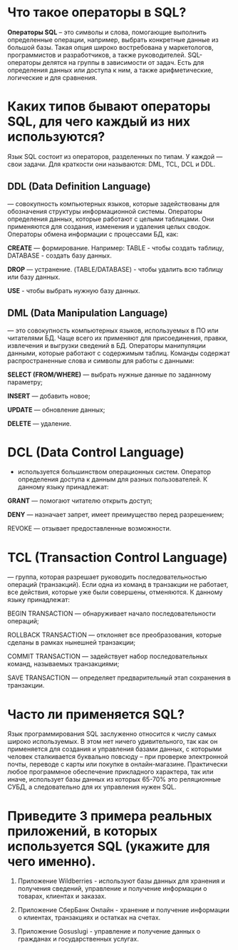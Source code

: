 # Что такое операторы в SQL?

**Операторы SQL** – это символы и слова, помогающие выполнить определенные операции, например, выбрать конкретные данные из большой базы. Такая опция широко востребована у маркетологов, программистов и разработчиков, а также руководителей.
SQL-операторы делятся на группы в зависимости от задач. Есть для определения данных или доступа к ним, а также арифметические, логические и для сравнения.

# Каких типов бывают операторы SQL, для чего каждый из них используются?

Язык SQL состоит из операторов, разделенных по типам. У каждой — свои задачи. Для краткости они называются: DML, TCL, DCL и DDL.

## DDL (Data Definition Language) 
— совокупность компьютерных языков, которые задействованы для обозначения структуры информационной системы. Операторы определения данных, которые работают с целыми таблицами. Они применяются для создания, изменения и удаления целых сводок. Операторы обмена информации с процессами БД, как:

**CREATE** — формирование. Например: TABLE  - чтобы создать таблицу, DATABASE - создать базу данных. 

**DROP** — устранение. (TABLE/DATABASE) - чтобы удалить всю таблицу или базу данных.

**USE** - чтобы выбрать нужную базу данных.

## DML (Data Manipulation Language) 
— это совокупность компьютерных языков, используемых в ПО или читателями БД. Чаще всего их применяют для присоединения, правки, извлечения и выгрузки сведений в БД. Операторы манипуляции данными, которые работают с содержимым таблиц.  Команды содержат распространенные слова и символы для работы с данными:


**SELECT (FROM/WHERE)** — выбрать нужные данные по заданному параметру;

**INSERT** — добавить новое;

**UPDATE** — обновление данных;

**DELETE** — удаление.

# DCL (Data Control Language) 
- используется большинством операционных систем. Оператор определения доступа к данным для разных пользователей.  К данному языку принадлежат:

**GRANT** — помогают читателю открыть доступ;

**DENY** — назначает запрет, имеет преимущество перед разрешением;

REVOKE — отзывает предоставленные возможности.

# TCL (Transaction Control Language) 
— группа, которая разрешает руководить последовательностью операций (транзакций). Если одна из команд в транзакции не работает, все действия, которые уже были совершены, отменяются. К данному языку принадлежат:


BEGIN TRANSACTION — обнаруживает начало последовательности операций;

ROLLBACK TRANSACTION — отклоняет все преобразования, которые сделаны в рамках нынешней транзакции;

COMMIT TRANSACTION — задействует набор последовательных команд, называемых транзакциями;

SAVE TRANSACTION — определяет предварительный этап сохранения в транзакции.

# Часто ли применяется SQL? 

Язык программирования SQL заслуженно относится к числу самых широко используемых. В этом нет ничего удивительного, так как он применяется для создания и управления базами данных, с которыми человек сталкивается буквально повсюду – при проверке электронной почты, переводе с карты или покупке в онлайн-магазине. Практически любое программное обеспечение прикладного характера, так или иначе, использует базы данных из которых 65-70% это реляционные СУБД, а следовательно для их управления нужен SQL. 

# Приведите 3 примера реальных приложений, в которых используется SQL (укажите для чего именно).

1. Приложение Wildberries  -  используют базы данных для хранения и получения сведений, управление и получение информации о товарах, клиентах и заказах.

2. Приложение СберБанк Онлайн -  хранение и получение информации о клиентах, транзакциях и остатках на счетах.

3. Приложение Gosuslugi - управление и получение данных о гражданах и государственных услугах.

